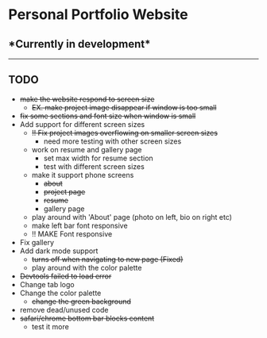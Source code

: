 # Personal Portfolio Website

## \*Currently in development\*

---

## TODO

* ~~make the website respond to screen size~~
  * ~~EX. make project image disappear if window is too small~~
* ~~fix some sections and font size when window is small~~
* Add support for different screen sizes
  * ~~!! Fix project images overflowing on smaller screen sizes~~
    * need more testing with other screen sizes
  * work on resume and gallery page
    * set max width for resume section
    * test with different screen sizes
  * make it support phone screens
    * ~~about~~
    * ~~project page~~
    * ~~resume~~
    * gallery page
  * play around with 'About' page (photo on left, bio on right etc)
  * make left bar font responsive
  * !! MAKE Font responsive
* Fix gallery
* Add dark mode support
  * ~~turns off when navigating to new page (Fixed)~~
  * play around with the color palette
* ~~Devtools failed to load error~~
* Change tab logo
* Change the color palette
  * ~~change the green background~~
* remove dead/unused code
* ~~safari/chrome bottom bar blocks content~~
  * test it more
